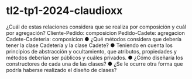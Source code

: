 # tl2-tp1-2024-claudioxx
¿Cuál de estas relaciones considera que se realiza por composición y cuál por
agregación?
  Cliente-Pedido: composicion
  Pedido-Cadete: agregacion
  Cadete-Cadeteria: composicion
● ¿Qué métodos considera que debería tener la clase Cadetería y la clase Cadete?
● Teniendo en cuenta los principios de abstracción y ocultamiento, que atributos,
propiedades y métodos deberían ser públicos y cuáles privados.
● ¿Cómo diseñaría los constructores de cada una de las clases?
● ¿Se le ocurre otra forma que podría haberse realizado el diseño de clases?
